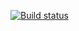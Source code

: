 [![Build status](https://ci.appveyor.com/api/projects/status/kpjcwgt2aejplx4v/branch/master?svg=true)](https://ci.appveyor.com/project/Algusb/patterntask1/branch/master)
